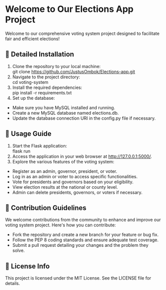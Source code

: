 # Welcome to Our Elections App Project

Welcome to our comprehensive voting system project designed to facilitate fair and efficient elections!

## 🔧 Detailed Installation
1. Clone the repository to your local machine:  
git clone https://github.com/JustusOmbok/Elections-app.git
2. Navigate to the project directory:  
cd voting-system  
3. Install the required dependencies:  
pip install -r requirements.txt  
4. Set up the database:  
  - Make sure you have MySQL installed and running.  
  - Create a new MySQL database named elections.db.  
  - Update the database connection URI in the config.py file if necessary.  
## 🚀 Usage Guide
1. Start the Flask application:  
flask run  
2. Access the application in your web browser at http://127.0.0.1:5000/.  
3. Explore the various features of the voting system:  
  - Register as an admin, governor, president, or voter.  
  - Log in as an admin or voter to access specific functionalities.  
  - Vote for presidents and governors based on your eligibility.  
  - View election results at the national or county level.  
  - Admin can delete presidents, governors, or voters if necessary.  
## 🤝 Contribution Guidelines
We welcome contributions from the community to enhance and improve our voting system project. Here's how you can contribute:  

  - Fork the repository and create a new branch for your feature or bug fix.  
  - Follow the PEP 8 coding standards and ensure adequate test coverage.  
  - Submit a pull request detailing your changes and the problem they solve.  
## 📜 License Info
This project is licensed under the MIT License. See the LICENSE file for details.  
